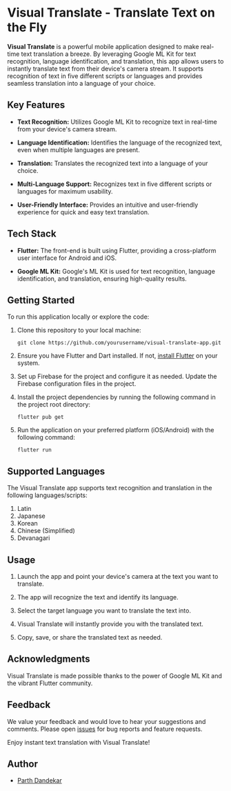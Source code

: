 # Visual Translate - Translate Text on the Fly

**Visual Translate** is a powerful mobile application designed to make real-time text translation a breeze. By leveraging Google ML Kit for text recognition, language identification, and translation, this app allows users to instantly translate text from their device's camera stream. It supports recognition of text in five different scripts or languages and provides seamless translation into a language of your choice.

## Key Features

- **Text Recognition:** Utilizes Google ML Kit to recognize text in real-time from your device's camera stream.

- **Language Identification:** Identifies the language of the recognized text, even when multiple languages are present.

- **Translation:** Translates the recognized text into a language of your choice.

- **Multi-Language Support:** Recognizes text in five different scripts or languages for maximum usability.

- **User-Friendly Interface:** Provides an intuitive and user-friendly experience for quick and easy text translation.

## Tech Stack

- **Flutter:** The front-end is built using Flutter, providing a cross-platform user interface for Android and iOS.

- **Google ML Kit:** Google's ML Kit is used for text recognition, language identification, and translation, ensuring high-quality results.

## Getting Started

To run this application locally or explore the code:

1. Clone this repository to your local machine:

   ```
   git clone https://github.com/yourusername/visual-translate-app.git
   ```

2. Ensure you have Flutter and Dart installed. If not, [install Flutter](https://flutter.dev/docs/get-started/install) on your system.

3. Set up Firebase for the project and configure it as needed. Update the Firebase configuration files in the project.

4. Install the project dependencies by running the following command in the project root directory:

   ```
   flutter pub get
   ```

5. Run the application on your preferred platform (iOS/Android) with the following command:

   ```
   flutter run
   ```

## Supported Languages

The Visual Translate app supports text recognition and translation in the following languages/scripts:

1. Latin
2. Japanese
3. Korean
5. Chinese (Simplified)
6. Devanagari

## Usage

1. Launch the app and point your device's camera at the text you want to translate.

2. The app will recognize the text and identify its language.

3. Select the target language you want to translate the text into.

4. Visual Translate will instantly provide you with the translated text.

5. Copy, save, or share the translated text as needed.


## Acknowledgments

Visual Translate is made possible thanks to the power of Google ML Kit and the vibrant Flutter community.

## Feedback

We value your feedback and would love to hear your suggestions and comments. Please open [issues](https://github.com/parthd2d/VisualTranslate/issues) for bug reports and feature requests.

Enjoy instant text translation with Visual Translate!


## Author

- [Parth Dandekar](https://github.com/parthd2d)
